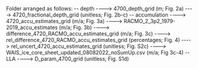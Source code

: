Folder arranged as follows:
-- depth
----> 4700_depth_grid (m; Fig. 2a)
----> 4720_fractional_depth_grid (unitless; Fig. 2b-c)
-- accumulation
----> 4720_accu_estimates_grid (m/a; Fig. 3a)
----> RACMO_2_3p2_1979-2019_accu_estimates (m/a; Fig. 3b)
----> difference_4720_RACMO_accu_estimates_grid (m/a; Fig. 3c)
----> rel_difference_4720_RACMO_accu_estimates_grid (percentages; Fig. 4)
----> rel_uncert_4720_accu_estimates_grid (unitless; Fig. S2c)
----> WAIS_ice_core_sheet_updated_08082022_noSumUp.csv (m/a; Fig 3c-4)
-- LLA
----> D_param_4700_grid (unitless; Fig. S1d)